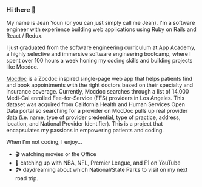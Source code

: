 ### Hi there 👋

My name is Jean Youn (or you can just simply call me Jean). I'm a software engineer with experience building web applications using Ruby on Rails and React / Redux. 

I just graduated from the software engineering curriculum at App Academy, a highly selective and immersive software engineering bootcamp, where I spent over 100 hours a week honing my coding skills and building projects like Mocdoc. 

[Mocdoc](http://mocdoc.herokuapp.com/) is a Zocdoc inspired single-page web app that helps patients find and book appointments with the right doctors based on their specialty and insurance coverage. Currently, Mocdoc searches through a list of 14,000 Medi-Cal enrolled Fee-for-Service (FFS) providers in Los Angeles. This dataset was acquired from California Health and Human Services Open Data portal so searching for a provider on MocDoc pulls up real provider data (i.e. name, type of provider credential, type of practice, address, location, and National Provider Identifier). This is a project that encapsulates my passions in empowering patients and coding. 

When I'm not coding, I enjoy... 
- 🎬 watching movies or the Office
- 👀 catching up with NBA, NFL, Premier League, and F1 on YouTube 
- 🏞️ daydreaming about which National/State Parks to visit on my next road trip. 

<!-- Even in my free time, I'm passionate about building good fundamentals, whether that is on the basketball court 🏀 or on VScode 💻 -->

<!--
**jyl625/jyl625** is a ✨ _special_ ✨ repository because its `README.md` (this file) appears on your GitHub profile.

Here are some ideas to get you started:

- 🔭 I’m currently working on ...
- 🌱 I’m currently learning ...
- 👯 I’m looking to collaborate on ...
- 🤔 I’m looking for help with ...
- 💬 Ask me about ...
- 📫 How to reach me: ...
- 😄 Pronouns: ...
- ⚡ Fun fact: ...
-->
